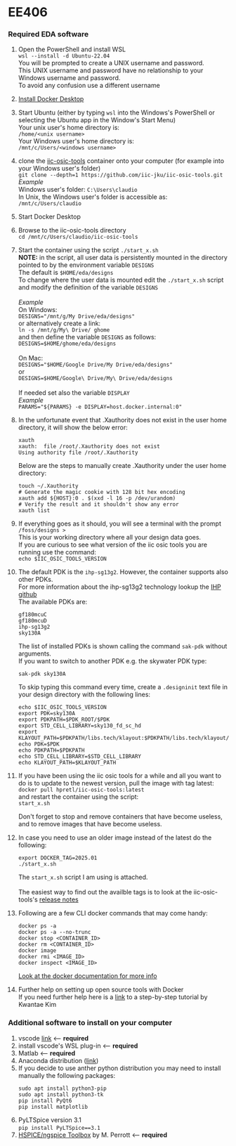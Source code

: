 # EE406
### Required EDA software
1. Open the PowerShell and install WSL<br>
`wsl --install -d Ubuntu-22.04`<br>
You will be prompted to create a UNIX username and password.<br>
This UNIX username and password have no relationship to your Windows username and password.<br>
To avoid any confusion use a different username
2. [Install Docker Desktop](https://docs.docker.com/desktop/install/windows-install/)<br>
3. Start Ubuntu (either by typing `wsl` into the Windows's PowerShell or selecting the Ubuntu app in the Window's Start Menu) <br>
Your unix user's home directory is:<br>
`/home/<unix username>`<br>
Your Windows user's home directory is:<br>
`/mnt/c/Users/<windows username>`
5. clone the [iic-osic-tools](https://github.com/iic-jku/IIC-OSIC-TOOLS) container onto your computer (for example into your Windows user's folder)<br>
`git clone --depth=1 https://github.com/iic-jku/iic-osic-tools.git`<br>
*Example*<br>
Windows user's folder: `C:\Users\claudio`<br>
In Unix, the Windows user's folder is accessible as:
`/mnt/c/Users/claudio`<br>
5. Start Docker Desktop
6. Browse to the iic-osic-tools directory<br>
`cd /mnt/c/Users/claudio/iic-osic-tools`<br>
7. Start the container using the script `./start_x.sh`<br>
**NOTE:** in the script, all user data is persistently mounted in the directory pointed to by the environment variable `DESIGNS` <br>
The default is `$HOME/eda/designs`<br>
To change where the user data is mounted edit the `./start_x.sh` script and modify the definition of the variable `DESIGNS`<br><br>
*Example*<br>
On Windows: <br>
`DESIGNS="/mnt/g/My Drive/eda/designs"`<br>
or alternatively create a link:<br>
`ln -s /mnt/g/My\ Drive/ ghome`<br>
and then define the variable `DESIGNS` as follows:<br>
`DESIGNS=$HOME/ghome/eda/designs` <br><br>
On Mac:<br>
`DESIGNS="$HOME/Google Drive/My Drive/eda/designs"`<br>
or<br>
`DESIGNS=$HOME/Google\ Drive/My\ Drive/eda/designs`<br><br>
If needed set also the variable `DISPLAY`<br>
*Example*<br>
`PARAMS="${PARAMS} -e DISPLAY=host.docker.internal:0"`

9. In the unfortunate event that .Xauthority does not exist in the user home directory, it will show the below error:<br>
   ```
   xauth
   xauth:  file /root/.Xauthority does not exist
   Using authority file /root/.Xauthority
   ```
   Below are the steps to manually create .Xauthority under the user home directory:<br>
   ```
   touch ~/.Xauthority
   # Generate the magic cookie with 128 bit hex encoding
   xauth add ${HOST}:0 . $(xxd -l 16 -p /dev/urandom)
   # Verify the result and it shouldn't show any error
   xauth list
   ```

10. If everything goes as it should, you will see a terminal with the prompt `/foss/designs >` <br>
This is your working directory where all your design data goes.<br>
If you are curious to see what version of the iic osic tools you are running use the command: <br>
`echo $IIC_OSIC_TOOLS_VERSION`

11. The default PDK is the `ihp-sg13g2`. However, the container supports also other PDKs.<br>
    For more information about the ihp-sg13g2 technology lookup the [IHP github](https://github.com/IHP-GmbH/IHP-Open-PDK)<br>
    The available PDKs are:<br>
    ```
    gf180mcuC
    gf180mcuD
    ihp-sg13g2
    sky130A
    ```
    The list of installed PDKs is shown calling the command `sak-pdk` without arguments.<br>
    If you want to switch to another PDK e.g. the skywater PDK type:<br>
    ```
    sak-pdk sky130A
    ``` 
    To skip typing this command every time, create a `.designinit` text file in your design directory with the following lines:
    ```
    echo $IIC_OSIC_TOOLS_VERSION
    export PDK=sky130A
    export PDKPATH=$PDK_ROOT/$PDK
    export STD_CELL_LIBRARY=sky130_fd_sc_hd
    export KLAYOUT_PATH=$PDKPATH/libs.tech/klayout:$PDKPATH/libs.tech/klayout/tech
    echo PDK=$PDK
    echo PDKPATH=$PDKPATH
    echo STD_CELL_LIBRARY=$STD_CELL_LIBRARY
    echo KLAYOUT_PATH=$KLAYOUT_PATH
    ```
12. If you have been using the iic osic tools for a while and all you want to do is to update to the newest version, pull the image with tag latest:<br>
    `docker pull hpretl/iic-osic-tools:latest` <br>
    and restart the container using the script:<br>
    `start_x.sh`<br>

    Don't forget to stop and remove containers that have become useless, and to remove images that have become useless.

13. In case you need to use an older image instead of the latest do the following:<br>
      ```
      export DOCKER_TAG=2025.01
      ./start_x.sh
      ```

      The `start_x.sh` script I am using is attached.<br><br>
      The easiest way to find out the availble tags is to look at the iic-osic-tools's [release notes](https://github.com/iic-jku/IIC-OSIC-TOOLS/blob/main/RELEASE_NOTES.md)
    
14. Following are a few CLI docker commands that may come handy:<br>
    ```
    docker ps -a
    docker ps -a --no-trunc
    docker stop <CONTAINER_ID>
    docker rm <CONTAINER_ID>
    docker image
    docker rmi <IMAGE_ID>
    docker inspect <IMAGE_ID>
    ```
    [Look at the docker documentation for more info](https://docs.docker.com/reference/)

15. Further help on setting up open source tools with Docker<br>
    If you need further help here is a [link](https://kwantaekim.github.io/2024/05/25/OSE-Docker/) to a step-by-step tutorial by Kwantae Kim
    
### Additional software to install on your computer
1. vscode [link](https://code.visualstudio.com/download) <-- **required**
2. install vscode's WSL plug-in <-- **required**
3. Matlab <-- **required**
4. Anaconda distribution ([link](https://docs.anaconda.com/free/anaconda/install/index.html))
5. If you decide to use anther python distribution you may need to install manually the following packages:
   ```
   sudo apt install python3-pip
   sudo apt install python3-tk
   pip install PyQt6
   pip install matplotlib
   ```
6. PyLTSpice version 3.1<br>
   `pip install PyLTSpice==3.1`<br>
7. [HSPICE/ngspice Toolbox](https://web02.gonzaga.edu/faculty/talarico/vlsi/matlab.html) by M. Perrott <-- **required**
